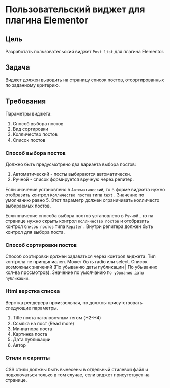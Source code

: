 # Пользовательский виджет для плагина Elementor

## Цель
Разработать пользовательский виджет `Post list` для плагина Elementor.

## Задача
Виджет должен выводить на страницу список постов, отсортированных по заданному критерию.

## Требования
Параметры виджета:

1. Способ выбора постов
2. Вид сортировки
3. Колличество постов
4. Список постов

### Способ выбора постов
Должно быть предусмотрено два варианта выбора постов:

1. Автоматический - посты выбираются автоматически.
2. Ручной - список формируется вручную через репитер.

Если значение  установлено в `Автоматический`, то в форме виджета нужно отобразить контрол `Колличество постов` типа `text` . Значение по умолчанию равно 5. Этот параметр должен ограничивать колличесто выбираемых постов.

Если значение способа выбора постов установлено в `Ручной` , то на странице нужно скрыть контрол `Колличество постов` и отобразить контрол `Список постов` типа `Repiter` . Внутри репитера должен быть контрол для выбора поста.

### Способ сортировки постов
Способ сортировки должен задаваться через контрол виджета. Тип контрола не принципиален. Может быть radio или select. Список возможных значений (По убыванию даты публикации | По убыванию кол-ва просмотров). Значение по умолчанию `По убыванию даты публикации`.

### Html верстка списка
Верстка рендерера произвольная, но должны присутствовать следующие параметры.

1. Title поста заголовочным тегом (H2-H4)
2. Ссылка на пост (Read more)
3. Миниатюра поста
4. Картинка поста
5. Дата публикации
6. Автор

### Стили и скрипты

CSS стили должны быть вынесены в отдельный стилевой файл и подключаться только в том случае, если виджет присутствует на странице.

